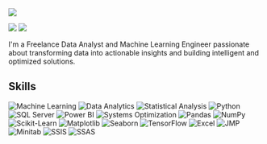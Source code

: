 <img src="https://github.com/user-attachments/assets/446481b7-e7d2-453d-87a9-a5d323b1f2ab"/>

<a href="mailto:behzadi.ehsan1984@gmail.com"><img src="https://img.shields.io/badge/-Gmail-D14836?style=flat&logo=gmail&logoColor=white"/></a> <a href="https://www.linkedin.com/in/ehsan-behzadi" target="_blank"><img src="https://img.shields.io/badge/-LinkedIn-0077B5?style=flat&logo=LinkedIn&logoColor=white"/> </a>

I'm a Freelance Data Analyst and Machine Learning Engineer passionate about transforming data into actionable insights and building intelligent and optimized solutions.
 
## Skills  
![Machine Learning](https://img.shields.io/badge/Machine%20Learning-F7931E?style=flat&logo=google%20cloud&logoColor=white) ![Data Analytics](https://img.shields.io/badge/Data%20Analysis-00BFFF?style=flat&logo=chart.js&logoColor=white) ![Statistical Analysis](https://img.shields.io/badge/Statistical%20Analysis-6DB33F?style=flat&logo=tableau&logoColor=white) ![Python](https://img.shields.io/badge/Python-3776AB?style=flat&logo=python&logoColor=white) ![SQL Server](https://img.shields.io/badge/SQL%20Server-CC2927?style=flat&logo=microsoft%20sql%20server&logoColor=white) ![Power BI](https://img.shields.io/badge/Power%20BI-F2C94C?style=flat&logo=powerbi&logoColor=black) ![Systems Optimization](https://img.shields.io/badge/Systems%20Optimization-FD573E?style=flat&logo=cloudflare&logoColor=white) ![Pandas](https://img.shields.io/badge/Pandas-150458?style=flat&logo=pandas&logoColor=white) ![NumPy](https://img.shields.io/badge/NumPy-013243?style=flat&logo=numpy&logoColor=white) ![Scikit-Learn](https://img.shields.io/badge/Scikit--Learn-F7931E?style=flat&logo=scikit-learn&logoColor=white) ![Matplotlib](https://img.shields.io/badge/Matplotlib-008CBA?style=flat&logo=matplotlib&logoColor=white) ![Seaborn](https://img.shields.io/badge/Seaborn-30A9DE?style=flat&logo=seaborn&logoColor=white) ![TensorFlow](https://img.shields.io/badge/TensorFlow-FF6F20?style=flat&logo=tensorflow&logoColor=white) ![Excel](https://img.shields.io/badge/Microsoft%20Excel-217346?style=flat&logo=microsoft-excel&logoColor=white) ![JMP](https://img.shields.io/badge/JMP-4D9992?style=flat&logo=jmp&logoColor=white) ![Minitab](https://img.shields.io/badge/Minitab-00B2C0?style=flat&logo=minitab&logoColor=white) ![SSIS](https://img.shields.io/badge/SSIS-CC2927?style=flat&logo=microsoft%20sql%20server&logoColor=white) ![SSAS](https://img.shields.io/badge/SSAS-CC2927?style=flat&logo=microsoft%20sql%20server&logoColor=white)
